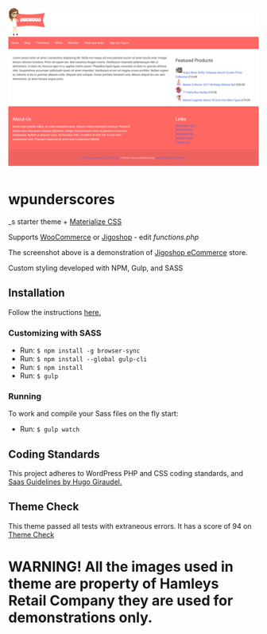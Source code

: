 ![alt text](https://raw.githubusercontent.com/josephgodwinkimani/wpunderscores/master/example.jpg "wpunderscores")



# wpunderscores

_s starter theme + [Materialize CSS](http://materializecss.com/)

Supports [WooCommerce](https://woocommerce.com/) or [Jigoshop](https://www.jigoshop.com/) - edit *functions.php*

The screenshot above is a demonstration of [Jigoshop eCommerce](https://wordpress.org/plugins/jigoshop-ecommerce/) store.

Custom styling developed with NPM, Gulp, and SASS

## Installation

Follow the instructions [here.](http://www.wpbeginner.com/beginners-guide/how-to-install-a-wordpress-theme/)

### Customizing with SASS

- Run: `$ npm install -g browser-sync`
- Run: `$ npm install --global gulp-cli` 
- Run: `$ npm install` 
- Run: `$ gulp`

### Running

To work and compile your Sass files on the fly start:

- Run: `$ gulp watch`


## Coding Standards

This project adheres to WordPress PHP and CSS coding standards, and [Saas Guidelines by Hugo Giraudel.](https://sass-guidelin.es)

## Theme Check

This theme passed all tests with extraneous errors. It has a score of 94 on [Theme Check](http://themecheck.org/)

# WARNING! All the images used in theme are property of Hamleys Retail Company they are used for demonstrations only. 

